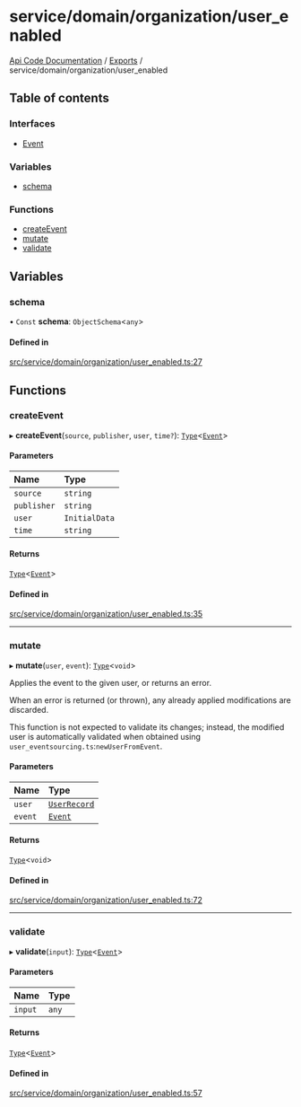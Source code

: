 # service/domain/organization/user\_enabled
 
[Api Code Documentation](../README.md) / [Exports](../modules.md) / service/domain/organization/user\_enabled

## Table of contents

### Interfaces

- [Event](../interfaces/service_domain_organization_user_enabled.Event.md)

### Variables

- [schema](service_domain_organization_user_enabled.md#schema)

### Functions

- [createEvent](service_domain_organization_user_enabled.md#createevent)
- [mutate](service_domain_organization_user_enabled.md#mutate)
- [validate](service_domain_organization_user_enabled.md#validate)

## Variables

### schema

• `Const` **schema**: `ObjectSchema`<`any`\>

#### Defined in

[src/service/domain/organization/user_enabled.ts:27](https://github.com/openkfw/TruBudget/blob/95e6f8a/api/src/service/domain/organization/user_enabled.ts#L27)

## Functions

### createEvent

▸ **createEvent**(`source`, `publisher`, `user`, `time?`): [`Type`](result.md#type)<[`Event`](../interfaces/service_domain_organization_user_enabled.Event.md)\>

#### Parameters

| Name | Type |
| :------ | :------ |
| `source` | `string` |
| `publisher` | `string` |
| `user` | `InitialData` |
| `time` | `string` |

#### Returns

[`Type`](result.md#type)<[`Event`](../interfaces/service_domain_organization_user_enabled.Event.md)\>

#### Defined in

[src/service/domain/organization/user_enabled.ts:35](https://github.com/openkfw/TruBudget/blob/95e6f8a/api/src/service/domain/organization/user_enabled.ts#L35)

___

### mutate

▸ **mutate**(`user`, `event`): [`Type`](result.md#type)<`void`\>

Applies the event to the given user, or returns an error.

When an error is returned (or thrown), any already applied modifications are
discarded.

This function is not expected to validate its changes; instead, the modified user
is automatically validated when obtained using
`user_eventsourcing.ts`:`newUserFromEvent`.

#### Parameters

| Name | Type |
| :------ | :------ |
| `user` | [`UserRecord`](../interfaces/service_domain_organization_user_record.UserRecord.md) |
| `event` | [`Event`](../interfaces/service_domain_organization_user_enabled.Event.md) |

#### Returns

[`Type`](result.md#type)<`void`\>

#### Defined in

[src/service/domain/organization/user_enabled.ts:72](https://github.com/openkfw/TruBudget/blob/95e6f8a/api/src/service/domain/organization/user_enabled.ts#L72)

___

### validate

▸ **validate**(`input`): [`Type`](result.md#type)<[`Event`](../interfaces/service_domain_organization_user_enabled.Event.md)\>

#### Parameters

| Name | Type |
| :------ | :------ |
| `input` | `any` |

#### Returns

[`Type`](result.md#type)<[`Event`](../interfaces/service_domain_organization_user_enabled.Event.md)\>

#### Defined in

[src/service/domain/organization/user_enabled.ts:57](https://github.com/openkfw/TruBudget/blob/95e6f8a/api/src/service/domain/organization/user_enabled.ts#L57)

